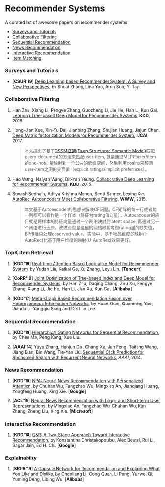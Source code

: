 # Recommender Systems
A curated list of awesome papers on recommender systems

+ [Surveys and Tutorials](#Surveys-and-Tutorials)
+ [Collaborative Filtering](#Collaborative-Filtering)
+ [Sequential Recommendation](#Sequential-Recommendation)
+ [News Recommendation](#News-Recommendation)
+ [Interactive Recommendation](#Interactive-Recommendation)
+ [Item Matching](#Item-Matching)

### Surveys and Tutorials
+ [**CSUR'19**] [Deep Learning based Recommender System: A Survey and New Perspectives](https://arxiv.org/pdf/1707.07435.pdf), by Shuai Zhang, Lina Yao, Aixin Sun, Yi Tay.

### Collaborative Filtering

1. Han Zhu, Xiang Li, Pengye Zhang, Guozheng Li, Jie He, Han Li, Kun Gai. [Learning Tree-based Deep Model for Recommender Systems](https://arxiv.org/abs/1801.02294), **KDD**, 2018

1. Hong-Jian Xue, Xin-Yu Dai, Jianbing Zhang, Shujian Huang, Jiajun Chen. [Deep Matrix factorization Models for Recommender System](http://static.ijcai.org/proceedings-2017/0447.pdf), **IJCAI**, 2017.
   > 本文提出了基于[DSSM框架(Deep Structured Semantic Model)](https://www.microsoft.com/en-us/research/wp-content/uploads/2016/02/cikm2013_DSSM_fullversion.pdf)匹配query-document的方法来匹配user-item, 就是通过MLP将user/item的one-hot向量映射到一个公共的低维空间，然后利用cosine来预测user-item之间的交互值（explicit ratings/implicit prefernces）。

1. Hao Wang, Naiyan Wang, Dit-Yan Yeung. [Collaborative Deep Learning for Recommender Systems](https://arxiv.org/pdf/1409.2944v2.pdf), **KDD**, 2015.

1. Suvash Sedhain, Aditya Krishna Menon, Scott Sanner, Lexing Xie. [AutoRec: Autoencoders Meet Collaborative Filtering](http://users.cecs.anu.edu.au/~u5098633/papers/www15.pdf), **WWW**, 2015.
   > 本文基于Autoencoder的思想来解决CF问题。CF矩阵的每一行或者每一列都可以看作是一个样本（特征为rating值向量），Autoencoder的应用就是将样本的特征向量通过一个网络映射到latent space, 再通过另一个网络进行还原。改进点就是这里的网络映射考虑rating里的缺失值，BP传播只处理observed value。实验中，基于物品维度的映射(I-AutoRec)比基于用户维度的映射(U-AutoRec)效果更好。

### TopK Item Retrieval
1. [**KDD'19**] [Real-time Attention Based Look-alike Model for Recommender System](https://arxiv.org/abs/1906.05022), by Yudan Liu, Kaikai Ge, Xu Zhang, Leyu Lin. [**Tencent**]

1. [**CoRR'19**] [Joint Optimization of Tree-based Index and Deep Model for Recommender Systems](https://arxiv.org/abs/1902.07565), by Han Zhu, Daqing Chang, Ziru Xu, Pengye Zhang, Xiang Li, Jie He, Han Li, Jian Xu, Kun Gai. [**Alibaba**]

1. [**KDD'17**] [Meta-Graph Based Recommendation Fusion over Heterogeneous Information Networks](http://www.cse.ust.hk/~hzhaoaf/data/kdd17-paper.pdf), by Huan Zhao, Quanming Yao, Jianda Li, Yangqiu Song and Dik Lun Lee.

### Sequential Recommendation

1. [**KDD'19**] [Hierarchical Gating Networks for Sequential Recommendation](https://arxiv.org/abs/1906.09217), by Chen Ma, Peng Kang, Xue Liu.

1. [**AAAI'14**] Yuyu Zhang, Hanjun Dai, Chang Xu, Jun Feng, Taifeng Wang, Jiang Bian, Bin Wang, Tie-Yan Liu. [Sequential Click Prediction for Sponsored Search with Recurrent Neural Networks](http://www.aaai.org/ocs/index.php/AAAI/AAAI14/paper/download/8529/8581), *AAAI*, 2014.

### News Recommendation

1. [**KDD'19**] [NPA: Neural News Recommendation with Personalized Attention](https://arxiv.org/pdf/1907.05559.pdf), by Chuhan Wu, Fangzhao Wu, Mingxiao An, Jianqiang Huang, Yongfeng Huang, Xing Xie. [**Google**]

1. [**ACL'19**] [Neural News Recommendation with Long- and Short-term User Representations](https://www.aclweb.org/anthology/P19-1033), by Mingxiao An, Fangzhao Wu, Chuhan Wu, Kun Zhang, Zheng Liu, Xing Xie. [**Microsoft**]

### Interactive Recommendation
1. [**KDD'18**] [Q&R: A Two-Stage Approach Toward Interactive Recommendation](http://alexbeutel.com/papers/q-and-r-kdd2018.pdf), by Konstantina Christakopoulou, Alex Beutel, Rui Li, Sagar Jain, Ed H. Chi. [**Google**]



### Explainablity

1. [**SIGIR'19**] [A Capsule Network for Recommendation and Explaining What You Like and Dislike](), by Chenliang Li, Cong Quan, Li Peng, Yunwei Qi, Yuming Deng, Libing Wu. [**Alibaba**]


